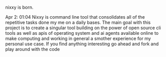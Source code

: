 nixxy is born.

Apr 2: 01:04 
Nixxy is command line tool that consolidates all of the repetitive tasks done my me on a daily bases.
The main goal with this project is to create a singular tool building on the power of open source cli tools as well as apis of operating
system and ai agents available online to make computing and working in general a smother experience for my personal use case. 
If you find anything interesting go ahead and fork and play around with the code


